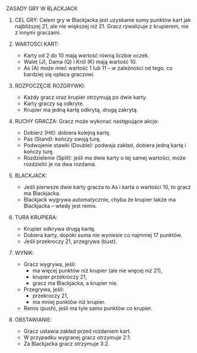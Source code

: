 ZASADY GRY W BLACKJACK

1. CEL GRY:
   Celem gry w Blackjacka jest uzyskanie sumy punktów kart jak najbliższej 21, ale nie większej niż 21. Gracz rywalizuje z krupierem, nie z innymi graczami.

2. WARTOŚCI KART:
   - Karty od 2 do 10 mają wartość równą liczbie oczek.
   - Walet (J), Dama (Q) i Król (K) mają wartość 10.
   - As (A) może mieć wartość 1 lub 11 – w zależności od tego, co bardziej się opłaca graczowi.

3. ROZPOCZĘCIE ROZGRYWKI:
   - Każdy gracz oraz krupier otrzymują po dwie karty.
   - Karty graczy są odkryte.
   - Krupier ma jedną kartę odkrytą, drugą zakrytą.

4. RUCHY GRACZA:
   Gracz może wykonać następujące akcje:
   - Dobierz (Hit): dobiera kolejną kartę.
   - Pas (Stand): kończy swoją turę.
   - Podwojenie stawki (Double): podwaja zakład, dobiera jedną kartę i kończy turę.
   - Rozdzielenie (Split): jeśli ma dwie karty o tej samej wartości, może rozdzielić je na dwa rozdania.

5. BLACKJACK:
   - Jeśli pierwsze dwie karty gracza to As i karta o wartości 10, to gracz ma Blackjacka.
   - Blackjack wygrywa automatycznie, chyba że krupier także ma Blackjacka – wtedy jest remis.

6. TURA KRUPIERA:
   - Krupier odkrywa drugą kartę.
   - Dobiera karty, dopóki suma nie wyniesie co najmniej 17 punktów.
   - Jeśli przekroczy 21, przegrywa (bust).

7. WYNIK:
   - Gracz wygrywa, jeśli:
     - ma więcej punktów niż krupier (ale nie więcej niż 21),
     - krupier przekroczy 21,
     - gracz ma Blackjacka, a krupier nie.
   - Przegrywa, jeśli:
     - przekroczy 21,
     - ma mniej punktów niż krupier.
   - Remis (push), jeśli ma tyle samo punktów co krupier.

8. OBSTAWIANIE:
   - Gracz ustawia zakład przed rozdaniem kart.
   - W przypadku wygranej gracz otrzymuje 2:1.
   - Za Blackjacka gracz  otrzymuje 3:2. 
